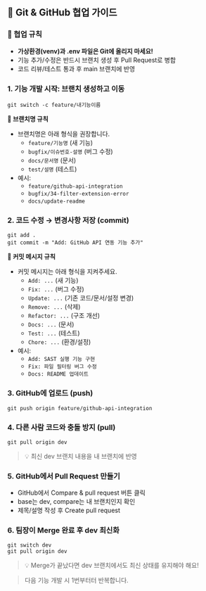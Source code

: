 ## 🤝 Git & GitHub 협업 가이드 

### 👥 협업 규칙

- **가상환경(venv)과 .env 파일은 Git에 올리지 마세요!**
- 기능 추가/수정은 반드시 브랜치 생성 후 Pull Request로 병합
- 코드 리뷰/테스트 통과 후 main 브랜치에 반영

### 1. 기능 개발 시작: 브랜치 생성하고 이동

```
git switch -c feature/내기능이름
```

**🌿 브랜치명 규칙**
- 브랜치명은 아래 형식을 권장합니다.
    - `feature/기능명` (새 기능)
    - `bugfix/이슈번호-설명` (버그 수정)
    - `docs/문서명` (문서)
    - `test/설명` (테스트)
- 예시:
    - `feature/github-api-integration`
    - `bugfix/34-filter-extension-error`
    - `docs/update-readme`

### 2. 코드 수정 → 변경사항 저장 (commit)

```
git add .
git commit -m "Add: GitHub API 연동 기능 추가"
```

**📝 커밋 메시지 규칙**
- 커밋 메시지는 아래 형식을 지켜주세요.
    - `Add: ...` (새 기능)
    - `Fix: ...` (버그 수정)
    - `Update: ...` (기존 코드/문서/설정 변경)
    - `Remove: ...` (삭제)
    - `Refactor: ...` (구조 개선)
    - `Docs: ...` (문서)
    - `Test: ...` (테스트)
    - `Chore: ...` (환경/설정)
- 예시:
    - `Add: SAST 실행 기능 구현`
    - `Fix: 파일 필터링 버그 수정`
    - `Docs: README 업데이트`

### 3. GitHub에 업로드 (push)

```
git push origin feature/github-api-integration
```

### 4. 다른 사람 코드와 충돌 방지 (pull)

```
git pull origin dev
```

> 💡 최신 dev 브랜치 내용을 내 브랜치에 반영

### 5. GitHub에서 Pull Request 만들기

- GitHub에서 Compare & pull request 버튼 클릭
- base는 dev, compare는 내 브랜치인지 확인
- 제목/설명 작성 후 Create pull request

### 6. 팀장이 Merge 완료 후 dev 최신화

```
git switch dev
git pull origin dev
``` 

> 💡 Merge가 끝났다면 dev 브랜치에서도 최신 상태를 유지해야 해요!

> 다음 기능 개발 시 1번부터터 반복합니다. 